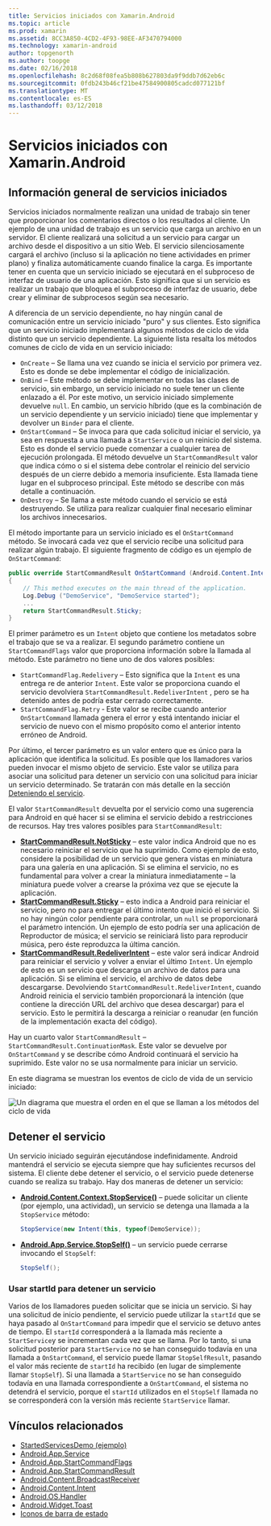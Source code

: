 ```yaml
---
title: Servicios iniciados con Xamarin.Android
ms.topic: article
ms.prod: xamarin
ms.assetid: 8CC3A850-4CD2-4F93-98EE-AF3470794000
ms.technology: xamarin-android
author: topgenorth
ms.author: toopge
ms.date: 02/16/2018
ms.openlocfilehash: 8c2d68f08fea5b808b627803da9f9ddb7d62eb6c
ms.sourcegitcommit: 0fdb243b46cf21be47584900805cadcd077121bf
ms.translationtype: MT
ms.contentlocale: es-ES
ms.lasthandoff: 03/12/2018
---
```

# <a name="started-services-with-xamarinandroid"></a>Servicios iniciados con Xamarin.Android

## <a name="started-services-overview"></a>Información general de servicios iniciados

Servicios iniciados normalmente realizan una unidad de trabajo sin tener que proporcionar los comentarios directos o los resultados al cliente. Un ejemplo de una unidad de trabajo es un servicio que carga un archivo en un servidor. El cliente realizará una solicitud a un servicio para cargar un archivo desde el dispositivo a un sitio Web. El servicio silenciosamente cargará el archivo (incluso si la aplicación no tiene actividades en primer plano) y finaliza automáticamente cuando finalice la carga. Es importante tener en cuenta que un servicio iniciado se ejecutará en el subproceso de interfaz de usuario de una aplicación. Esto significa que si un servicio es realizar un trabajo que bloquea el subproceso de interfaz de usuario, debe crear y eliminar de subprocesos según sea necesario.

A diferencia de un servicio dependiente, no hay ningún canal de comunicación entre un servicio iniciado "puro" y sus clientes. Esto significa que un servicio iniciado implementará algunos métodos de ciclo de vida distinto que un servicio dependiente. La siguiente lista resalta los métodos comunes de ciclo de vida en un servicio iniciado:

* `OnCreate` &ndash; Se llama una vez cuando se inicia el servicio por primera vez. Esto es donde se debe implementar el código de inicialización.
* `OnBind` &ndash; Este método se debe implementar en todas las clases de servicio, sin embargo, un servicio iniciado no suele tener un cliente enlazado a él. Por este motivo, un servicio iniciado simplemente devuelve `null`. En cambio, un servicio híbrido (que es la combinación de un servicio dependiente y un servicio iniciado) tiene que implementar y devolver un `Binder` para el cliente.
* `OnStartCommand` &ndash; Se invoca para que cada solicitud iniciar el servicio, ya sea en respuesta a una llamada a `StartService` o un reinicio del sistema. Esto es donde el servicio puede comenzar a cualquier tarea de ejecución prolongada. El método devuelve un `StartCommandResult` valor que indica cómo o si el sistema debe controlar el reinicio del servicio después de un cierre debido a memoria insuficiente. Esta llamada tiene lugar en el subproceso principal. Este método se describe con más detalle a continuación.
* `OnDestroy` &ndash; Se llama a este método cuando el servicio se está destruyendo. Se utiliza para realizar cualquier final necesario eliminar los archivos innecesarios.

El método importante para un servicio iniciado es el `OnStartCommand` método. Se invocará cada vez que el servicio recibe una solicitud para realizar algún trabajo. El siguiente fragmento de código es un ejemplo de `OnStartCommand`: 

```csharp
public override StartCommandResult OnStartCommand (Android.Content.Intent intent, StartCommandFlags flags, int startId)
{
    // This method executes on the main thread of the application.
    Log.Debug ("DemoService", "DemoService started");
    ...
    return StartCommandResult.Sticky;
}
```

El primer parámetro es un `Intent` objeto que contiene los metadatos sobre el trabajo que se va a realizar. El segundo parámetro contiene un `StartCommandFlags` valor que proporciona información sobre la llamada al método. Este parámetro no tiene uno de dos valores posibles:

* `StartCommandFlag.Redelivery` &ndash; Esto significa que la `Intent` es una entrega re de anterior `Intent`. Este valor se proporciona cuando el servicio devolviera `StartCommandResult.RedeliverIntent` , pero se ha detenido antes de podría estar cerrado correctamente.
* `StartCommandFlag.Retry` &dash; Este valor se recibe cuando anterior `OnStartCommand` llamada genera el error y está intentando iniciar el servicio de nuevo con el mismo propósito como el anterior intento erróneo de Android.
 
Por último, el tercer parámetro es un valor entero que es único para la aplicación que identifica la solicitud. Es posible que los llamadores varios pueden invocar el mismo objeto de servicio. Este valor se utiliza para asociar una solicitud para detener un servicio con una solicitud para iniciar un servicio determinado. Se tratarán con más detalle en la sección [Deteniendo el servicio](#Stopping_the_Service). 

El valor `StartCommandResult` devuelta por el servicio como una sugerencia para Android en qué hacer si se elimina el servicio debido a restricciones de recursos. Hay tres valores posibles para `StartCommandResult`:

* **[StartCommandResult.NotSticky](https://developer.xamarin.com/api/field/Android.App.StartCommandResult.NotSticky/)**  &ndash; este valor indica Android que no es necesario reiniciar el servicio que ha suprimido. Como ejemplo de esto, considere la posibilidad de un servicio que genera vistas en miniatura para una galería en una aplicación. Si se elimina el servicio, no es fundamental para volver a crear la miniatura inmediatamente &ndash; la miniatura puede volver a crearse la próxima vez que se ejecute la aplicación.
* **[StartCommandResult.Sticky](https://developer.xamarin.com/api/field/Android.App.StartCommandResult.Sticky/)**  &ndash; esto indica a Android para reiniciar el servicio, pero no para entregar el último intento que inició el servicio. Si no hay ningún color pendiente para controlar, un `null` se proporcionará el parámetro intención. Un ejemplo de esto podría ser una aplicación de Reproductor de música; el servicio se reiniciará listo para reproducir música, pero éste reproduzca la última canción. 
* **[StartCommandResult.RedeliverIntent](https://developer.xamarin.com/api/field/Android.App.StartCommandResult.RedeliverIntent/)**  &ndash; este valor será indicar Android para reiniciar el servicio y volver a enviar el último `Intent`. Un ejemplo de esto es un servicio que descarga un archivo de datos para una aplicación. Si se elimina el servicio, el archivo de datos debe descargarse. Devolviendo `StartCommandResult.RedeliverIntent`, cuando Android reinicia el servicio también proporcionará la intención (que contiene la dirección URL del archivo que desea descargar) para el servicio. Esto le permitirá la descarga a reiniciar o reanudar (en función de la implementación exacta del código).

Hay un cuarto valor `StartCommandResult` &ndash; `StartCommandResult.ContinuationMask`. Este valor se devuelve por `OnStartCommand` y se describe cómo Android continuará el servicio ha suprimido. Este valor no se usa normalmente para iniciar un servicio.

En este diagrama se muestran los eventos de ciclo de vida de un servicio iniciado: 

![Un diagrama que muestra el orden en el que se llaman a los métodos del ciclo de vida](started-services-images/started-service-01.png "un diagrama que muestra el orden en el que se llaman a los métodos del ciclo de vida.")


<a name="Stopping_the_Service" />

## <a name="stopping-the-service"></a>Detener el servicio

Un servicio iniciado seguirán ejecutándose indefinidamente. Android mantendrá el servicio se ejecuta siempre que hay suficientes recursos del sistema. El cliente debe detener el servicio, o el servicio puede detenerse cuando se realiza su trabajo. Hay dos maneras de detener un servicio: 
 
* **[Android.Content.Context.StopService()](https://developer.xamarin.com/api/member/Android.Content.Context.StopService/p/Android.Content.Intent/)**  &ndash; puede solicitar un cliente (por ejemplo, una actividad), un servicio se detenga una llamada a la `StopService` método: 

    ```csharp
    StopService(new Intent(this, typeof(DemoService));
    ```

* **[Android.App.Service.StopSelf()](https://developer.xamarin.com/api/member/Android.App.Service.StopSelf()/)**  &ndash; un servicio puede cerrarse invocando el `StopSelf`:

    ```csharp
    StopSelf();
    ```
    
### <a name="using-startid-to-stop-a-service"></a>Usar startId para detener un servicio

Varios de los llamadores pueden solicitar que se inicia un servicio. Si hay una solicitud de inicio pendiente, el servicio puede utilizar la `startId` que se haya pasado al `OnStartCommand` para impedir que el servicio se detuvo antes de tiempo. El `startId` corresponderá a la llamada más reciente a `StartService`y se incrementan cada vez que se llama. Por lo tanto, si una solicitud posterior para `StartService` no se han conseguido todavía en una llamada a `OnStartCommand`, el servicio puede llamar `StopSelfResult`, pasando el valor más reciente de `startId` ha recibido (en lugar de simplemente llamar `StopSelf`). Si una llamada a `StartService` no se han conseguido todavía en una llamada correspondiente a `OnStartCommand`, el sistema no detendrá el servicio, porque el `startId` utilizados en el `StopSelf` llamada no se corresponderá con la versión más reciente `StartService` llamar.


## <a name="related-links"></a>Vínculos relacionados

- [StartedServicesDemo (ejemplo)](https://developer.xamarin.com/samples/monodroid/ApplicationFundamentals/ServiceSamples/StartedServicesDemo/)
- [Android.App.Service](https://developer.xamarin.com/api/type/Android.App.Service)
- [Android.App.StartCommandFlags](https://developer.xamarin.com/api/type/Android.App.StartCommandFlags)
- [Android.App.StartCommandResult](https://developer.xamarin.com/api/type/Android.App.StartCommandResult)
- [Android.Content.BroadcastReceiver](https://developer.xamarin.com/api/type/Android.Content.BroadcastReceiver/)
- [Android.Content.Intent](https://developer.xamarin.com/api/type/Android.Content.Intent)
- [Android.OS.Handler](https://developer.xamarin.com/api/type/Android.OS.Handler/)
- [Android.Widget.Toast](https://developer.xamarin.com/api/type/Android.Widget.Toast/)
- [Iconos de barra de estado](http://developer.android.com/guide/practices/ui_guidelines/icon_design_status_bar.html)
